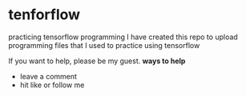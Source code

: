 # tenforflow
practicing tensorflow programming
I have created this repo to upload programming files that I used to practice using tensorflow

If you want to help, please be my guest.
**ways to help**
- leave a comment
- hit like or follow me
